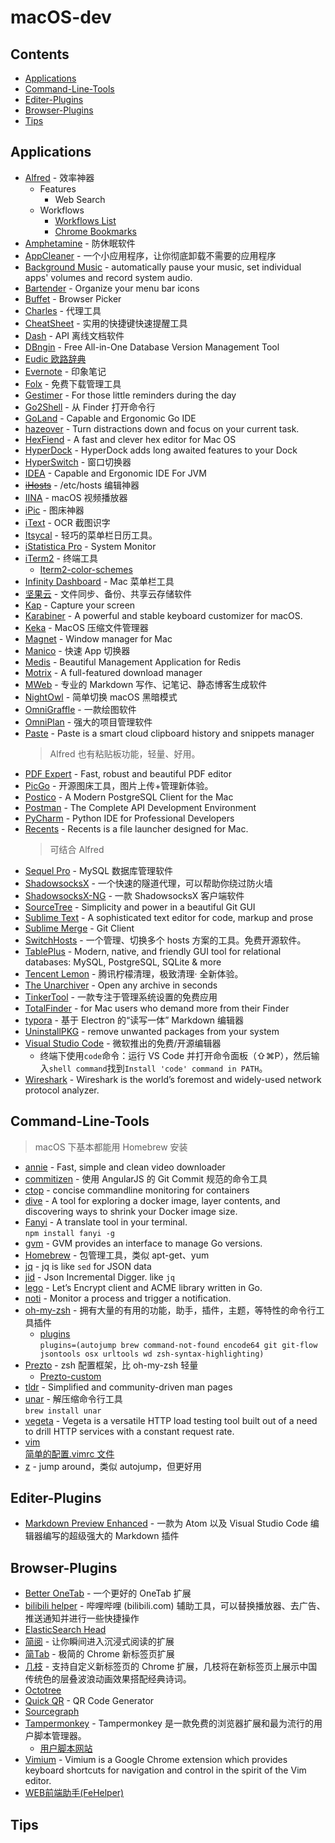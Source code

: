 # macOS-dev

## Contents

- [Applications](#Applications)
- [Command-Line-Tools](#Command-Line-Tools)
- [Editer-Plugins](#Editer-Plugins)
- [Browser-Plugins](#Browser-Plugins)
- [Tips](#Tips)

## Applications

- [Alfred](https://www.alfredapp.com/) - 效率神器
  - Features
    - Web Search
  - Workflows
    - [Workflows List](http://www.alfredworkflow.com/ "第三方工作流下载网站 @hzlzh")
    - [Chrome Bookmarks](http://www.packal.org/workflow/chrome-bookmarks-0)
- [Amphetamine](https://itunes.apple.com/cn/app/amphetamine/id937984704?mt=12) - 防休眠软件
- [AppCleaner](http://freemacsoft.net/appcleaner/) - 一个小应用程序，让你彻底卸载不需要的应用程序
- [Background Music](https://github.com/kyleneideck/BackgroundMusic) - automatically pause your music, set individual apps' volumes and record system audio.
- [Bartender](https://www.macbartender.com/) - Organize your menu bar icons
- [Buffet](https://itunes.apple.com/cn/app/buffet!/id1048695921?l=en&mt=12) - Browser Picker
- [Charles](https://www.charlesproxy.com/) - 代理工具
- [CheatSheet](https://www.mediaatelier.com/CheatSheet/) - 实用的快捷键快速提醒工具
- [Dash](https://kapeli.com/dash) - API 离线文档软件
- [DBngin](https://dbngin.com/) - Free All-in-One Database Version Management Tool
- [Eudic 欧路辞典](https://dict.eudic.net/ "官网")
- [Evernote](https://www.yinxiang.com/ "官网") - 印象笔记
- [Folx](https://mac.eltima.com/download-manager.html "官网") - 免费下载管理工具
- [Gestimer](http://maddin.io/gestimer/) - For those little reminders during the day
- [Go2Shell](https://zipzapmac.com/Go2Shell) - 从 Finder 打开命令行
- [GoLand](https://www.jetbrains.com/go/) - Capable and Ergonomic Go IDE
- [hazeover](https://hazeover.com/) - Turn distractions down and focus on your current task.
- [HexFiend](https://github.com/ridiculousfish/HexFiend/) - A fast and clever hex editor for Mac OS
- [HyperDock](https://bahoom.com/hyperdock) - HyperDock adds long awaited features to your Dock
- [HyperSwitch](https://bahoom.com/hyperswitch) - 窗口切换器
- [IDEA](https://www.jetbrains.com/idea/) - Capable and Ergonomic IDE For JVM
- ~~[iHosts](https://toolinbox.net/iHosts/)~~ - /etc/hosts 编辑神器
- [IINA](https://www.iina.io) - macOS 视频播放器
- [iPic](https://toolinbox.net/iPic/) - 图床神器
- [iText](https://toolinbox.net/iText/) - OCR 截图识字
- [Itsycal](https://www.mowglii.com/itsycal/) - 轻巧的菜单栏日历工具。
- [iStatistica Pro](https://www.imagetasks.com/system-battery-network-monitor-widget/pro/) - System Monitor
- [iTerm2](https://www.iterm2.com/) - 终端工具
  - [Iterm2-color-schemes](http://iterm2colorschemes.com/)
- [Infinity Dashboard](https://fiplab.com/apps/infinity-dashboard-for-mac) - Mac 菜单栏工具
- [坚果云](https://www.jianguoyun.com/ "官网") - 文件同步、备份、共享云存储软件
- [Kap](https://getkap.co/) - Capture your screen
- [Karabiner](https://pqrs.org/osx/karabiner/) - A powerful and stable keyboard customizer for macOS.
- [Keka](https://www.keka.io/zh-cn/) - MacOS 压缩文件管理器
- [Magnet](http://magnet.crowdcafe.com/) - Window manager for Mac
- [Manico](https://manico.im/) - 快速 App 切换器
- [Medis](http://getmedis.com/) - Beautiful Management Application for Redis
- [Motrix](https://motrix.app/) - A full-featured download manager
- [MWeb](https://zh.mweb.im/) - 专业的 Markdown 写作、记笔记、静态博客生成软件
- [NightOwl](https://nightowl.kramser.xyz/) - 简单切换 macOS 黑暗模式
- [OmniGraffle](https://www.omnigroup.com/omnigraffle/) - 一款绘图软件
- [OmniPlan](https://www.omnigroup.com/omniplan/) - 强大的项目管理软件
- [Paste](https://pasteapp.me/) - Paste is a smart cloud clipboard history and snippets manager
  > Alfred 也有粘贴板功能，轻量、好用。
- [PDF Expert](https://pdfexpert.com/zh) - Fast, robust and beautiful PDF editor
- [PicGo](https://molunerfinn.com/PicGo/) - 开源图床工具，图片上传+管理新体验。
- [Postico](https://eggerapps.at/postico/) - A Modern PostgreSQL Client for the Mac
- [Postman](https://www.getpostman.com/) - The Complete API Development Environment
- [PyCharm](https://www.jetbrains.com/pycharm/) - Python IDE for Professional Developers
- [Recents](http://recentsapp.com/) - Recents is a file launcher designed for Mac.
  > 可结合 Alfred
- [Sequel Pro](http://www.sequelpro.com/) - MySQL 数据库管理软件
- [ShadowsocksX](http://shadowsocks.org/) - 一个快速的隧道代理，可以帮助你绕过防火墙
- [ShadowsocksX-NG](https://github.com/shadowsocks/ShadowsocksX-NG) - 一款 ShadowsocksX 客户端软件
- [SourceTree](https://www.sourcetreeapp.com/) - Simplicity and power in a beautiful Git GUI
- [Sublime Text](https://www.sublimetext.com/) - A sophisticated text editor for code, markup and prose
- [Sublime Merge](https://www.sublimemerge.com/) - Git Client
- [SwitchHosts](https://oldj.github.io/SwitchHosts/#cn) - 一个管理、切换多个 hosts 方案的工具。免费开源软件。
- [TablePlus](https://tableplus.io/) - Modern, native, and friendly GUI tool for relational databases: MySQL, PostgreSQL, SQLite & more
- [Tencent Lemon](https://mac.gj.qq.com) - 腾讯柠檬清理，极致清理· 全新体验。
- [The Unarchiver](https://theunarchiver.com/) - Open any archive in seconds
- [TinkerTool](https://www.bresink.com/osx/TinkerTool.html) - 一款专注于管理系统设置的免费应用
- [TotalFinder](https://totalfinder.binaryage.com/) - for Mac users who demand more from their Finder
- [typora](https://typora.io/) - 基于 Electron 的“读写一体” Markdown 编辑器
- [UninstallPKG](https://www.corecode.io/uninstallpkg/) - remove unwanted packages from your system
- [Visual Studio Code](https://code.visualstudio.com/) - 微软推出的免费/开源编辑器
  - 终端下使用`code`命令：运行 VS Code 并打开命令面板（⇧⌘P），然后输入`shell command`找到`Install 'code' command in PATH`。
- [Wireshark](https://www.wireshark.org/) - Wireshark is the world’s foremost and widely-used network protocol analyzer.

## Command-Line-Tools

  > macOS 下基本都能用 Homebrew 安装

- [annie](https://github.com/iawia002/annie) - Fast, simple and clean video downloader
- [commitizen](https://www.npmjs.com/package/commitizen) - 使用 AngularJS 的 Git Commit 规范的命令工具
- [ctop](https://ctop.sh/) - concise commandline monitoring for containers
- [dive](https://github.com/wagoodman/dive) - A tool for exploring a docker image, layer contents, and discovering ways to shrink your Docker image size.
- [Fanyi](https://www.npmjs.com/package/fanyi) - A translate tool in your terminal.  
  `npm install fanyi -g`
- [gvm](https://github.com/moovweb/gvm) - GVM provides an interface to manage Go versions.
- [Homebrew](https://brew.sh/) - 包管理工具，类似 apt-get、yum
- [jq](https://stedolan.github.io/jq/) - jq is like `sed` for JSON data  
- [jid](https://github.com/simeji/jid) - Json Incremental Digger. like `jq`
- [lego](https://go-acme.github.io/lego/) - Let’s Encrypt client and ACME library written in Go.
- [noti](https://github.com/variadico/noti) - Monitor a process and trigger a notification.
- [oh-my-zsh](http://ohmyz.sh/) - 拥有大量的有用的功能，助手，插件，主题，等特性的命令行工具插件
  - [plugins](https://github.com/robbyrussell/oh-my-zsh/wiki/Plugins)  
  `plugins=(autojump brew command-not-found encode64 git git-flow jsontools osx urltools wd zsh-syntax-highlighting)`
- [Prezto](https://github.com/sorin-ionescu/prezto) - zsh 配置框架，比 oh-my-zsh 轻量
  - [Prezto-custom](https://github.com/hnye007/prezto)
- [tldr](https://tldr.sh/) - Simplified and community-driven man pages
- [unar](https://theunarchiver.com/command-line) - 解压缩命令行工具  
  `brew install unar`
- [vegeta](https://github.com/tsenart/vegeta) - Vegeta is a versatile HTTP load testing tool built out of a need to drill HTTP services with a constant request rate.
- [vim](http://www.vim.org/)  
  [简单的配置.vimrc 文件](./config/.vimrc)
- [z](https://github.com/rupa/z) - jump around，类似 autojump，但更好用

## Editer-Plugins

- [Markdown Preview Enhanced](https://shd101wyy.github.io/markdown-preview-enhanced/#/zh-cn/) - 一款为 Atom 以及 Visual Studio Code 编辑器编写的超级强大的 Markdown 插件

## Browser-Plugins

- [Better OneTab](https://github.com/cnwangjie/better-onetab) - 一个更好的 OneTab 扩展
- [bilibili helper](https://bilibili-helper.github.io/) - 哔哩哔哩 (bilibili.com) 辅助工具，可以替换播放器、去广告、推送通知并进行一些快捷操作
- [ElasticSearch Head](https://github.com/mobz/elasticsearch-head)
- [简阅](http://ksria.com/simpread/) - 让你瞬间进入沉浸式阅读的扩展
- [简Tab](http://ksria.com/simptab/) - 极简的 Chrome 新标签页扩展
- [几枝](https://github.com/unicar9/jizhi) - 支持自定义新标签页的 Chrome 扩展，几枝将在新标签页上展示中国传统色的层叠波浪动画效果搭配经典诗词。
- [Octotree](https://github.com/ovity/octotree)
- [Quick QR](https://high-qr-code-generator.com/) - QR Code Generator
- [Sourcegraph](https://docs.sourcegraph.com/integration/browser_extension)
- [Tampermonkey](https://tampermonkey.net/) - Tampermonkey 是一款免费的浏览器扩展和最为流行的用户脚本管理器。
  - [用户脚本网站](https://greasyfork.org/zh-CN)
- [Vimium](https://vimium.github.io/) - Vimium is a Google Chrome extension which provides keyboard shortcuts for navigation and control in the spirit of the Vim editor.
- [WEB前端助手(FeHelper)](https://www.baidufe.com/fehelper)

## Tips
